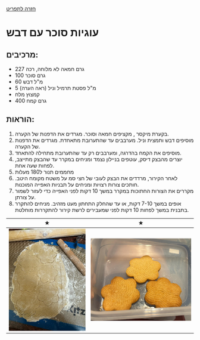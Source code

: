 [חזרה לתפריט](../index.MD)

# עוגיות סוכר עם דבש

## מרכיבים:
- 227 גרם חמאה לא מלוחה, רכה
- 100 גרם סוכר
- 60 מ"ל דבש
- 5 מ"ל פסטת תרמיל וניל (ראה הערה)
- קמצוץ מלח
- 400 גרם קמח

## הוראות:
1. בקערת מיקסר , מקציפים חמאה וסוכר. מגרדים את הדפנות של הקערה.
2. מוסיפים דבש ותמצית וניל. מערבבים עד שהתערובת מתאחדת. מגרדים את הדפנות של הקערה.
3. מוסיפים את הקמח בהדרגה, ומערבבים רק עד שהתערובת מתחילה להתאחד.
4. יוצרים מהבצק דיסק, עוטפים בניילון נצמד ומניחים במקרר עד שהבצק מתייצב, לפחות שעה אחת.
5. מחממים תנור ל180 מעלות 
6. לאחר הקירור, מרדדים את הבצק לעובי של חצי סמ על משטח מקומח היטב. חותכים צורות רצויות ומניחים על תבניות האפייה המוכנות.
7. מקררים את הצורות החתוכות במקרר במשך 10 דקות לפני האפייה כדי לעזור לשמור על צורתן.
8. אופים במשך 7-10 דקות, או עד שהחלק התחתון מעט מזהיב. מניחים להתקרר בתבנית במשך לפחות 10 דקות לפני שמעבירים לרשת קירור להתקררות מוחלטת.

 ★ | ★ 
:--:|:--:
![עוגיה](../images/honeycookies.jpeg) | ![עוגיה](../images/honeycookies2.jpeg)
